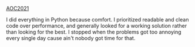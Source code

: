 [AOC2021](https://adventofcode.com/2021)

I did everything in Python because comfort.
I prioritized readable and clean code over performance, and generally looked for a working solution rather than looking for the best.
I stopped when the problems got too annoying every single day cause ain't nobody got time for that.